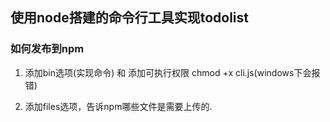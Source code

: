 ## 使用node搭建的命令行工具实现todolist


### 如何发布到npm


1. 添加bin选项(实现命令) 和 添加可执行权限 chmod +x cli.js(windows下会报错)

2. 添加files选项，告诉npm哪些文件是需要上传的.
